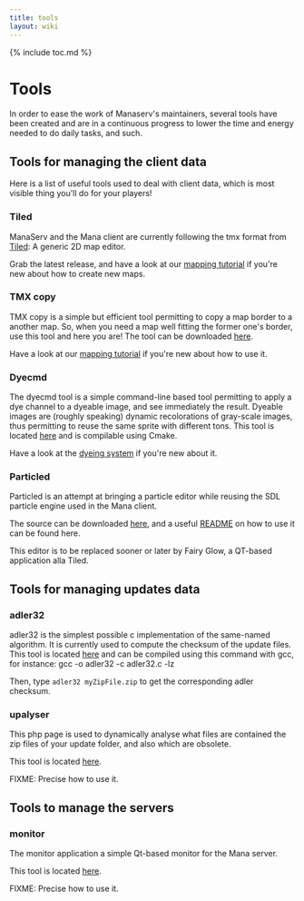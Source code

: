 ```yaml
---
title: tools
layout: wiki
---
```

{% include toc.md %}
#  Tools

In order to ease the work of Manaserv's maintainers, several tools have been created and are in a continuous progress to lower the time and energy needed to do daily tasks, and such.

##  Tools for managing the client data

Here is a list of useful tools used to deal with client data, which is most visible thing you'll do for your players!

###  Tiled

ManaServ and the Mana client are currently following the tmx format from [Tiled](http://www.mapeditor.org): A generic 2D map editor.

Grab the latest release, and have a look at our [mapping tutorial](mapping.html) if you're new about how to create new maps.

###  TMX copy

TMX copy is a simple but efficient tool permitting to copy a map border to a another map. So, when you need a map well fitting the former one's border, use this tool and here you are!
The tool can be downloaded [here](http://gitorious.org/mana/mana/trees/master/tools).

Have a look at our [mapping tutorial](mapping.html#making_two_maps_with_a_fluent_transition) if you're new about how to use it.

###  Dyecmd

The dyecmd tool is a simple command-line based tool permitting to apply a dye channel to a dyeable image, and see immediately the result.
Dyeable images are (roughly speaking) dynamic recolorations of gray-scale images, thus permitting to reuse the same sprite with different tons.
This tool is located [here](https://github.com/mana/mana/tree/master/tools) and is compilable using Cmake.

Have a look at the [dyeing system](image_dyeing_system.html) if you're new about it.

###  Particled

Particled is an attempt at bringing a particle editor while reusing the SDL particle engine used in the Mana client.

The source can be downloaded [here](http://gitorious.org/fairy-glow/particled-igneus), and a useful [README](http://gitorious.org/fairy-glow/particled-igneus/blobs/master/README) on how to use it can be found here.

This editor is to be replaced sooner or later by Fairy Glow, a QT-based application alla Tiled.

##  Tools for managing updates data

###  adler32

adler32 is the simplest possible c implementation of the same-named algorithm. It is currently used to compute the checksum of the update files.
This tool is located [here](http://github.com/mana/mana/tree/master/tools) and can be compiled using this command with gcc, for instance:
  gcc -o adler32 -c adler32.c -lz
  
Then, type `adler32 myZipFile.zip` to get the corresponding adler checksum.

###  upalyser

This php page is used to dynamically analyse what files are contained the zip files of your update folder, and also which are obsolete.

This tool is located [here](http://github.com/mana/mana/tree/master/tools).

FIXME: Precise how to use it.

##  Tools to manage the servers

###  monitor

The monitor application a simple Qt-based monitor for the Mana server.

This tool is located [here](http://github.com/mana/manaserv/tree/master/tools).

FIXME: Precise how to use it.
